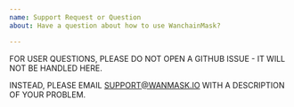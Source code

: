 ```yaml
---
name: Support Request or Question
about: Have a question about how to use WanchainMask?

---
```


FOR USER QUESTIONS, PLEASE DO NOT OPEN A GITHUB ISSUE - IT WILL NOT BE HANDLED HERE.

INSTEAD, PLEASE EMAIL SUPPORT@WANMASK.IO WITH A DESCRIPTION OF YOUR PROBLEM.

